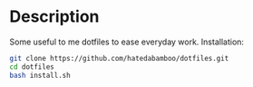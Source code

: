 # Description

Some useful to me dotfiles to ease everyday work.
Installation:

```bash
git clone https://github.com/hatedabamboo/dotfiles.git
cd dotfiles
bash install.sh
```

